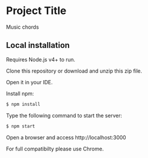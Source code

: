# Project Title

Music chords


## Local installation
Requires Node.js v4+ to run.

Clone this repository or download and unzip this zip file.

Open it in your IDE.

Install npm:

```bash
$ npm install
```


Type the following command to start the server:
```bash
$ npm start
```

Open a browser and access http://localhost:3000

For full compatibilty please use Chrome.
